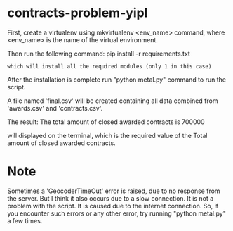 contracts-problem-yipl
======================

First, create a virtualenv using mkvirtualenv <env_name> command, where <env_name> is the name of the virtual environment.

Then run the following command:
	pip install -r requirements.txt

	which will install all the required modules (only 1 in this case)

After the installation is complete run "python metal.py" command to run the script.

A file named 'final.csv' will be created containing all data combined from 'awards.csv' and 'contracts.csv'.

The result:
	The total amount of closed awarded contracts is 700000

will displayed on the terminal, which is the required value of the Total amount of closed awarded contracts.



Note
====

Sometimes a 'GeocoderTimeOut' error is raised, due to no response from the server. But I think it also occurs due to a slow connection.
It is not a problem with the script. It is caused due to the internet connection. So, if you encounter such errors or any other error, try running "python metal.py" a few times.